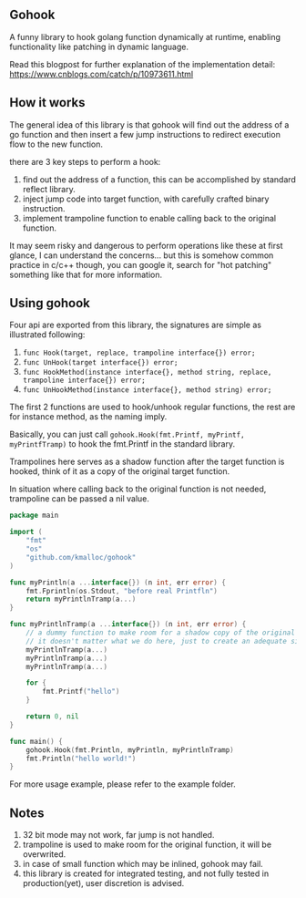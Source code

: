 ## Gohook
A funny library to hook golang function dynamically at runtime, enabling functionality like patching in dynamic language.

Read this blogpost for further explanation of the implementation detail: https://www.cnblogs.com/catch/p/10973611.html

## How it works
The general idea of this library is that gohook will find out the address of a go function and then insert a few jump instructions to redirect execution flow to the new function.

there are 3 key steps to perform a hook:
1. find out the address of a function, this can be accomplished by standard reflect library.
2. inject jump code into target function, with carefully crafted binary instruction.
3. implement trampoline function to enable calling back to the original function.

It may seem risky and dangerous to perform operations like these at first glance, I can understand the concerns... but this is somehow common practice in c/c++ though, you can google it, search for "hot patching" something like that for more information.

## Using gohook
Four api are exported from this library, the signatures are simple as illustrated following:
1. `func Hook(target, replace, trampoline interface{}) error;`
2. `func UnHook(target interface{}) error;`
3. `func HookMethod(instance interface{}, method string, replace, trampoline interface{}) error;`
4. `func UnHookMethod(instance interface{}, method string) error;`

The first 2 functions are used to hook/unhook regular functions, the rest are for instance method, as the naming imply.

Basically, you can just call `gohook.Hook(fmt.Printf, myPrintf, myPrintfTramp)` to hook the fmt.Printf in the standard library.

Trampolines here serves as a shadow function after the target function is hooked, think of it as a copy of the original target function.

In situation where calling back to the original function is not needed, trampoline can be passed a nil value.

```go
package main

import (
	"fmt"
	"os"
	"github.com/kmalloc/gohook"
)

func myPrintln(a ...interface{}) (n int, err error) {
    fmt.Fprintln(os.Stdout, "before real Printfln")
    return myPrintlnTramp(a...)
}

func myPrintlnTramp(a ...interface{}) (n int, err error) {
    // a dummy function to make room for a shadow copy of the original function.
    // it doesn't matter what we do here, just to create an adequate size function.
    myPrintlnTramp(a...)
    myPrintlnTramp(a...)
    myPrintlnTramp(a...)

    for {
        fmt.Printf("hello")
    }

    return 0, nil
}

func main() {
	gohook.Hook(fmt.Println, myPrintln, myPrintlnTramp)
	fmt.Println("hello world!")
}
```

For more usage example, please refer to the example folder.

## Notes
1. 32 bit mode may not work, far jump is not handled.
2. trampoline is used to make room for the original function, it will be overwrited.
3. in case of small function which may be inlined, gohook may fail.
4. this library is created for integrated testing, and not fully tested in production(yet), user discretion is advised.
